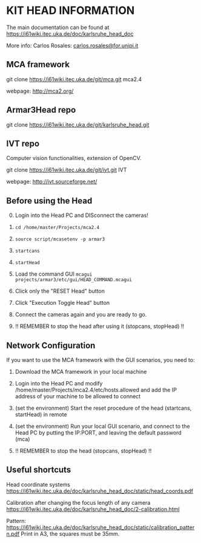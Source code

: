 KIT HEAD INFORMATION
====================

The main documentation can be found at https://i61wiki.itec.uka.de/doc/karlsruhe_head_doc

More info: 
Carlos Rosales: carlos.rosales@for.unipi.it

MCA framework
-------------

git clone https://i61wiki.itec.uka.de/git/mca.git mca2.4

webpage: http://mca2.org/

Armar3Head repo
---------------

git clone https://i61wiki.itec.uka.de/git/karlsruhe_head.git

IVT repo
--------

Computer vision functionalities, extension of OpenCV.

git clone https://i61wiki.itec.uka.de/git/ivt.git IVT

webpage: http://ivt.sourceforge.net/


Before using the Head
---------------------

0. Login into the Head PC and DISconnect the cameras!

1. `cd /home/master/Projects/mca2.4`

2. `source script/mcasetenv -p armar3`

3. `startcans`

4. `startHead`

5. Load the command GUI `mcagui projects/armar3/etc/gui/HEAD_COMMAND.mcagui`

6. Click only the "RESET Head" button 

7. Click "Execution Toggle Head" button

8. Connect the cameras again and you are ready to go.

9. !! REMEMBER to stop the head after using it (stopcans, stopHead) !!

Network Configuration
---------------------

If you want to use the MCA framework with the GUI scenarios, you need to:

1. Download the MCA framework in your local machine

2. Login into the Head PC and modify /home/master/Projects/mca2.4/etc/hosts.allowed and add the IP address of your machine to be allowed to connect

3. (set the environment) Start the reset procedure of the head (startcans, startHead) in remote

4. (set the environment) Run your local GUI scenario, and connect to the Head PC by putting the IP:PORT, and leaving the default password (mca)

5. !! REMEMBER to stop the head (stopcans, stopHead) !!

Useful shortcuts
----------------

Head coordinate systems
https://i61wiki.itec.uka.de/doc/karlsruhe_head_doc/static/head_coords.pdf

Calibration after changing the focus length of any camera
https://i61wiki.itec.uka.de/doc/karlsruhe_head_doc/2-calibration.html

Pattern: https://i61wiki.itec.uka.de/doc/karlsruhe_head_doc/static/calibration_pattern.pdf
Print in A3, the squares must be 35mm.
